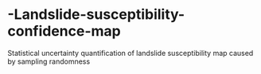 # -Landslide-susceptibility-confidence-map
Statistical uncertainty quantification of landslide susceptibility map caused by sampling randomness
